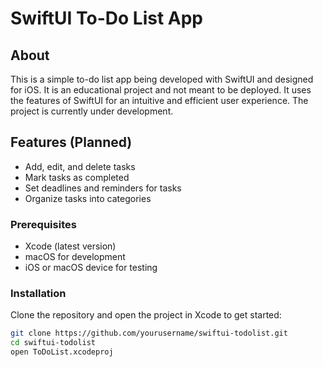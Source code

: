 # SwiftUI To-Do List App

## About

This is a simple to-do list app being developed with SwiftUI and designed for iOS. It is an educational project and not meant to be deployed. It uses the features of SwiftUI for an intuitive and efficient user experience. The project is currently under development.

## Features (Planned)
- Add, edit, and delete tasks
- Mark tasks as completed
- Set deadlines and reminders for tasks
- Organize tasks into categories

### Prerequisites
- Xcode (latest version)
- macOS for development
- iOS or macOS device for testing

### Installation
Clone the repository and open the project in Xcode to get started:

```bash
git clone https://github.com/yourusername/swiftui-todolist.git
cd swiftui-todolist
open ToDoList.xcodeproj
